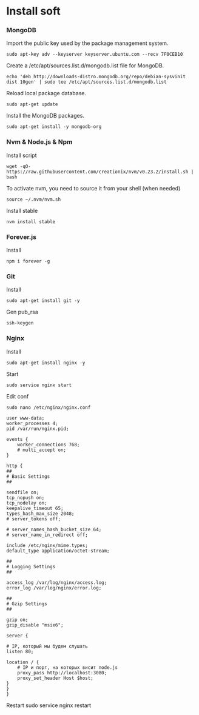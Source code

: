 # Install soft

### MongoDB

Import the public key used by the package management system.

    sudo apt-key adv --keyserver keyserver.ubuntu.com --recv 7F0CEB10

Create a /etc/apt/sources.list.d/mongodb.list file for MongoDB.

    echo 'deb http://downloads-distro.mongodb.org/repo/debian-sysvinit dist 10gen' | sudo tee /etc/apt/sources.list.d/mongodb.list

Reload local package database.

    sudo apt-get update

Install the MongoDB packages.

    sudo apt-get install -y mongodb-org

### Nvm & Node.js & Npm

Install script

    wget -qO- https://raw.githubusercontent.com/creationix/nvm/v0.23.2/install.sh | bash

To activate nvm, you need to source it from your shell (when needed)

    source ~/.nvm/nvm.sh

Install stable

    nvm install stable

### Forever.js

Install

    npm i forever -g

### Git

Install

    sudo apt-get install git -y

Gen pub_rsa

    ssh-keygen

### Nginx

Install

    sudo apt-get install nginx -y

Start

    sudo service nginx start

Edit conf

    sudo nano /etc/nginx/nginx.conf
    
    user www-data;
    worker_processes 4;
    pid /var/run/nginx.pid;

    events {
	    worker_connections 768;
	    # multi_accept on;
    }

    http {
    ##
	# Basic Settings
	##

	sendfile on;
	tcp_nopush on;
	tcp_nodelay on;
	keepalive_timeout 65;
	types_hash_max_size 2048;
	# server_tokens off;

	# server_names_hash_bucket_size 64;
	# server_name_in_redirect off;

	include /etc/nginx/mime.types;
	default_type application/octet-stream;

	##
	# Logging Settings
	##

	access_log /var/log/nginx/access.log;
	error_log /var/log/nginx/error.log;

	##
	# Gzip Settings
	##

	gzip on;
	gzip_disable "msie6";

    server {
    
    # IP, который мы будем слушать
    listen 80;

    location / {
        # IP и порт, на которых висит node.js
        proxy_pass http://localhost:3080;
        proxy_set_header Host $host;
    }
    }
    }


Restart
    sudo service nginx restart
